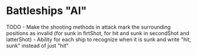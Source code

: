 # Battleships "AI"
TODO - Make the shooting methods in attack mark the surrounding positions as invalid (for sunk in firtShot, for hit and sunk in secondShot and latterShot)
     - Ability for each ship to recognize when it is sunk and write "hit, sunk" instead of just "hit"